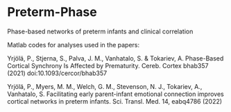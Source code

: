 # Preterm-Phase
Phase-based networks of preterm infants and clinical correlation

Matlab codes for analyses used in the papers:

Yrjölä, P., Stjerna, S., Palva, J. M., Vanhatalo, S. & Tokariev, A. Phase-Based Cortical Synchrony Is Affected by Prematurity. Cereb. Cortex bhab357 (2021) doi:10.1093/cercor/bhab357

Yrjölä, P., Myers, M. M., Welch, G. M., Stevenson, N. J., Tokariev, A., Vanhatalo, S. Facilitating early parent-infant emotional connection improves cortical networks in preterm infants. Sci. Transl. Med. 14, eabq4786 (2022)
